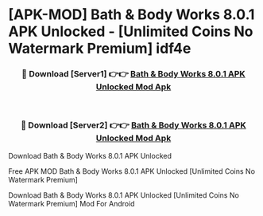 # [APK-MOD] Bath & Body Works 8.0.1 APK Unlocked - [Unlimited Coins No Watermark Premium] idf4e



<div align="center">
<h3>🔴 Download [Server1] 👉👉 <a href="https://momento.my/?title=Bath_&_Body_Works_8.0.1_APK_Unlocked">Bath & Body Works 8.0.1 APK Unlocked Mod Apk</a></h3><br>

<h3>🔴 Download [Server2] 👉👉 <a href="https://momento.my/?title=Bath_&_Body_Works_8.0.1_APK_Unlocked">Bath & Body Works 8.0.1 APK Unlocked Mod Apk</a></h3>
</div>



Download Bath & Body Works 8.0.1 APK Unlocked 

Free APK MOD Bath & Body Works 8.0.1 APK Unlocked [Unlimited Coins No Watermark Premium]

Download Bath & Body Works 8.0.1 APK Unlocked [Unlimited Coins No Watermark Premium] Mod For Android
